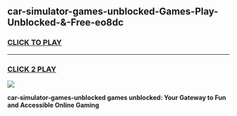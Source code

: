 
## car-simulator-games-unblocked-Games-Play-Unblocked-&-Free-eo8dc
<h3>
<a href="https://premium76.site?title=car-simulator-games-unblocked&ref=24A">CLICK TO PLAY</a></h3>
<hr>

<h3>
<a href="https://premium76.site?title=car-simulator-games-unblocked&ref=24A">CLICK 2 PLAY</a>
  
</h3>

<a href="https://premium76.site?title=car-simulator-games-unblocked&ref=24A"><img src="https://clearcache.store/games.png"></a>


**car-simulator-games-unblocked games unblocked: Your Gateway to Fun and Accessible Online Gaming**
